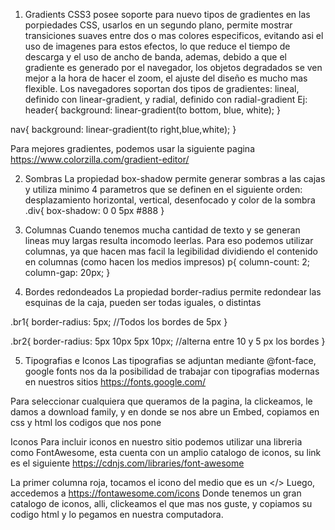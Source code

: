 1. Gradients
CSS3 posee soporte para nuevo tipos de gradientes en las porpiedades CSS, usarlos en un segundo plano, permite mostrar transiciones suaves entre dos o mas colores especificos, evitando asi el uso de imagenes para estos efectos, lo que reduce el tiempo de descarga y el uso de ancho de banda, ademas, debido a que el gradiente es generado por el navegador, los objetos degradados se ven mejor a la hora de hacer el zoom, el ajuste del diseño es mucho mas flexible.
Los navegadores soportan dos tipos de gradientes: lineal, definido con linear-gradient, y radial, definido con radial-gradient
Ej:
header{
    background: linear-gradient(to bottom, blue, white);
}

nav{
    background: linear-gradient(to right,blue,white);
}

Para mejores gradientes, podemos usar la siguiente pagina
https://www.colorzilla.com/gradient-editor/

2. Sombras
La propiedad box-shadow permite generar sombras a las cajas y utiliza minimo 4 parametros que se definen en el siguiente orden: desplazamiento horizontal, vertical, desenfocado y color de la sombra
.div{
    box-shadow: 0 0 5px #888
}

3. Columnas
Cuando tenemos mucha cantidad de texto y se generan lineas muy largas resulta incomodo leerlas. Para eso podemos utilizar columnas, ya que hacen mas facil la legibilidad dividiendo el contenido en columnas (como hacen los medios impresos)
p{
    column-count: 2;
    column-gap: 20px;
}

4. Bordes redondeados
La propiedad border-radius permite redondear las esquinas de la caja, pueden ser todas iguales, o distintas

.br1{
    border-radius: 5px; //Todos los bordes de 5px
}

.br2{
    border-radius: 5px 10px 5px 10px; //alterna entre 10 y 5 px los bordes
}

5. Tipografias e Iconos
Las tipografias se adjuntan mediante @font-face, google fonts nos da la posibilidad de trabajar con tipografias modernas en nuestros sitios https://fonts.google.com/

Para seleccionar cualquiera que queramos de la pagina, la clickeamos, le damos a download family, y en donde se nos abre un Embed, copiamos en css y html los codigos que nos pone

Iconos
Para incluir iconos en nuestro sitio podemos utilizar una libreria como FontAwesome, esta cuenta con un amplio catalogo de iconos, su link es el siguiente https://cdnjs.com/libraries/font-awesome

La primer columna roja, tocamos el icono del medio que es un </>
Luego, accedemos a https://fontawesome.com/icons
Donde tenemos un gran catalogo de iconos, alli, clickeamos el que mas nos guste, y copiamos su codigo html y lo pegamos en nuestra computadora.